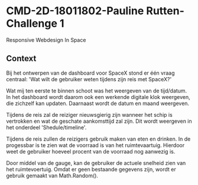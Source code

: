 # CMD-2D-18011802-Pauline Rutten-Challenge 1
 Responsive Webdesign In Space


## Context
Bij het ontwerpen van de dashboard voor SpaceX stond er één vraag centraal: 'Wat wilt de gebruiker weten tijdens zijn reis met SpaceX?'

Wat mij ten eerste te binnen schoot was het weergeven van de tijd/datum. In het dashboard wordt daarom ook een werkende digitale klok weergeven, die zichzelf kan updaten. Daarnaast wordt de datum en maand weergeven. 

Tijdens de reis zal de reiziger nieuwsgierig zijn wanneer het schip is vertrokken en wat de geschate aankomsttijd zal zijn. Dit wordt weergeven in het onderdeel 'Shedule/timeline'. 

Tijdens de reis zullen de reizigers gebruik maken van eten en drinken. In de progessbar is te zien wat de voorraad is van het ruimtevaartuig. Hierdoor weet de gebruiker hoeveel procent van de voorraad nog aanwezig is. 

Door middel van de gauge, kan de gebruiker de actuele snelheid zien van het ruimtevoertuig. Omdat er geen bestaande gegevens zijn, wordt er gebruik gemaakt van Math.Random(). 